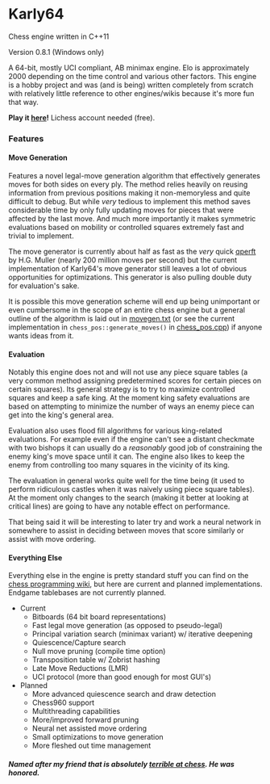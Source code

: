 # Karly64 
Chess engine written in C++11

Version 0.8.1 (Windows only)

A 64-bit, mostly UCI compliant, AB minimax engine. Elo is approximately 2000 depending on the time control and various other factors. This engine is a hobby project and was (and is being) written completely from scratch with relatively little reference to other engines/wikis because it's more fun that way.

**Play it [here](https://lichess.org/@/karly64)!** Lichess account needed (free).

### Features

#### Move Generation
Features a novel legal-move generation algorithm that effectively generates moves for both sides on every ply. The method relies heavily on reusing information from previous positions making it non-memoryless and quite difficult to debug. But while *very* tedious to implement this method saves considerable time by only fully updating moves for pieces that were affected by the last move. And much more importantly it makes symmetric evaluations based on mobility or controlled squares extremely fast and trivial to implement.

The move generator is currently about half as fast as the *very* quick [qperft](https://home.hccnet.nl/h.g.muller/perft.c) by H.G. Muller (nearly 200 million moves per second) but the current implementation of Karly64's move generator still leaves a lot of obvious opportunities for optimizations. This generator is also pulling double duty for evaluation's sake.

It is possible this move generation scheme will end up being unimportant or even cumbersome in the scope of an entire chess engine but a general outline of the algorithm is laid out in [movegen.txt](./movegen.txt) (or see the current implementation in `chess_pos::generate_moves()` in [chess_pos.cpp](./src/chess_pos.cpp)) if anyone wants ideas from it.

#### Evaluation
Notably this engine does not and will not use any piece square tables (a very common method assigning predetermined scores for certain pieces on certain squares). Its general strategy is to try to maximize controlled squares and keep a safe king. At the moment king safety evaluations are based on attempting to minimize the number of ways an enemy piece can get into the king's general area.

Evaluation also uses flood fill algorithms for various king-related evaluations. For example even if the engine can't see a distant checkmate with two bishops it can usually do a *reasonably* good job of constraining the enemy king's move space until it can. The engine also likes to keep the enemy from controlling too many squares in the vicinity of its king. 

The evaluation in general works quite well for the time being (it used to perform ridiculous castles when it was naively using piece square tables). At the moment only changes to the search (making it better at looking at critical lines) are going to have any notable effect on performance.

That being said it will be interesting to later try and work a neural network in somewhere to assist in deciding between moves that score similarly or assist with move ordering.
#### Everything Else
Everything else in the engine is pretty standard stuff you can find on the [chess programming wiki](https://www.chessprogramming.org/Main_Page), but here are current and planned implementations. Endgame tablebases are not currently planned.
  - Current
    - Bitboards (64 bit board representations)
    - Fast legal move generation (as opposed to pseudo-legal)
    - Principal variation search (minimax variant) w/ iterative deepening
    - Quiescence/Capture search
    - Null move pruning (compile time option)
    - Transposition table w/ Zobrist hashing
    - Late Move Reductions (LMR)
    - UCI protocol (more than good enough for most GUI's)
  - Planned
    - More advanced quiescence search and draw detection
    - Chess960 support
    - Multithreading capabilities
    - More/improved forward pruning
    - Neural net assisted move ordering
    - Small optimizations to move generation
    - More fleshed out time management
    
   
   
 ##### Named after my friend that is absolutely [terrible at chess](https://lichess.org/@/heatner). He was honored.
